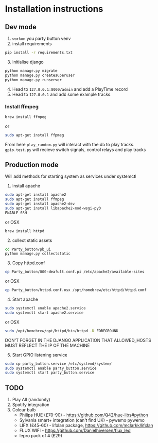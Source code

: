 # Installation instructions

## Dev mode
1. `workon` you party button venv
2. install requirements

``` bash
pip install -r requirements.txt
```

3. Initialise django
``` bash
python manage.py migrate
python manage.py createsuperuser
python manage.py runserver
```
4. Head to `127.0.0.1:8000/admin` and add a PlayTime record
5. Head to `127.0.0.1` and add some example tracks

### Install ffmpeg

``` bash
brew install ffmpeg
```
or

``` bash
sudo apt-get install ffpmeg
```

From here `play_random.py` will interact with the db to play tracks. `gpio.test.py` will recieve switch signals, control relays and play tracks


## Production mode

Will add methods for starting system as services under systemctl

1. Install apache
``` bash
sudo apt-get install apache2
sudo apt-get install ffmpeg
sudo apt-get install apache2-dev
sudo apt-get install libapache2-mod-wsgi-py3
ENABLE SSH
```
or OSX
``` bash
brew install httpd
```

2. collect static assets

``` bash
cd Party_button/pb_ui
python manage.py collectstatic
```

3. Copy httpd.conf
``` bash
cp Party_button/000-deafult.conf.pi /etc/apache2/available-sites
```
or OSX
``` bash
cp Party_button/httpd.conf.osx /opt/homebrew/etc/httpd/httpd.conf
```

4. Start apache
``` bash
sudo systemctl enable apache2.service
sudo systemctl start apache2.service
```
or OSX
``` bash
sudo /opt/homebrew/opt/httpd/bin/httpd -D FOREGROUND
```

DON'T FORGET IN THE DJANGO APPLICATION THAT ALLOWED_HOSTS MUST REFLECT THE IP OF THE MACHINE

5. Start GPIO listening service

``` bash
sudo cp party_button.service /etc/systemd/system/
sudo systemctl enable party_button.service
sudo systemctl start party_button.service
```

## TODO

1. Play All (randomly)
2. Spotify integration
3. Colour bulb 
    - Philips HUE (£70-90) - https://github.com/Q42/hue-libs#python
    - Sylvania smart+ integration (can't find UK) - pywemo pywemo
    - LIFX (£45-60) - lifxlan package, https://github.com/mclarkk/lifxlan
    - FLUX WIFI - https://github.com/Danielhiversen/flux_led
    - lepro pack of 4 (£29)
